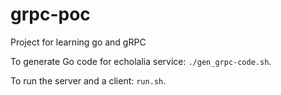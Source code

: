 # grpc-poc

Project for learning go and gRPC

To generate Go code for echolalia service: `./gen_grpc-code.sh`.

To run the server and a client: `run.sh`.
